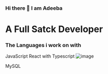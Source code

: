 ### Hi there 👋 I am Adeeba
# A Full Satck Developer 

### The Languages i work on with 
JavaScript 
React with Typescript
![image](https://github.com/AdeebaSaeed/AdeebaSaeed/assets/124208667/c554cef8-9125-4e96-9b3e-e92deaf33944)

MySQL






